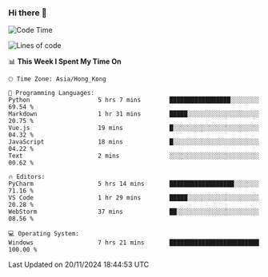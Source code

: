 ### Hi there 👋

<!--
**RoiexLee/RoiexLee** is a ✨ _special_ ✨ repository because its `README.md` (this file) appears on your GitHub profile.

Here are some ideas to get you started:

- 🔭 I’m currently working on ...
- 🌱 I’m currently learning ...
- 👯 I’m looking to collaborate on ...
- 🤔 I’m looking for help with ...
- 💬 Ask me about ...
- 📫 How to reach me: ...
- 😄 Pronouns: ...
- ⚡ Fun fact: ...
-->

<!--START_SECTION:waka-->
![Code Time](http://img.shields.io/badge/Code%20Time-749%20hrs%2054%20mins-blue)

![Lines of code](https://img.shields.io/badge/From%20Hello%20World%20I%27ve%20Written-38.4%20thousand%20lines%20of%20code-blue)

📊 **This Week I Spent My Time On** 

```text
🕑︎ Time Zone: Asia/Hong_Kong

💬 Programming Languages: 
Python                   5 hrs 7 mins        █████████████████░░░░░░░░   69.54 % 
Markdown                 1 hr 31 mins        █████░░░░░░░░░░░░░░░░░░░░   20.75 % 
Vue.js                   19 mins             █░░░░░░░░░░░░░░░░░░░░░░░░   04.32 % 
JavaScript               18 mins             █░░░░░░░░░░░░░░░░░░░░░░░░   04.22 % 
Text                     2 mins              ░░░░░░░░░░░░░░░░░░░░░░░░░   00.62 % 

🔥 Editors: 
PyCharm                  5 hrs 14 mins       ██████████████████░░░░░░░   71.16 % 
VS Code                  1 hr 29 mins        █████░░░░░░░░░░░░░░░░░░░░   20.28 % 
WebStorm                 37 mins             ██░░░░░░░░░░░░░░░░░░░░░░░   08.56 % 

💻 Operating System: 
Windows                  7 hrs 21 mins       █████████████████████████   100.00 % 
```


 Last Updated on 20/11/2024 18:44:53 UTC
<!--END_SECTION:waka-->
